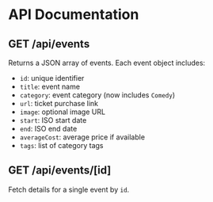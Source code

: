 # API Documentation

## GET /api/events
Returns a JSON array of events. Each event object includes:
- `id`: unique identifier
- `title`: event name
- `category`: event category (now includes `Comedy`)
- `url`: ticket purchase link
- `image`: optional image URL
- `start`: ISO start date
- `end`: ISO end date
- `averageCost`: average price if available
- `tags`: list of category tags

## GET /api/events/[id]
Fetch details for a single event by `id`.
